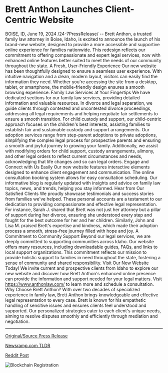# Brett Anthon Launches Client-Centric Website

BOISE, ID, June 19, 2024 /24-7PressRelease/ -- Brett Anthon, a trusted family law attorney in Boise, Idaho, is excited to announce the launch of his brand-new website, designed to provide a more accessible and supportive online experience for families nationwide. This redesign reflects our commitment to offering compassionate and expert legal services, now with enhanced online features better suited to meet the needs of our community throughout the state.  A Fresh, User-Friendly Experience Our new website has been thoughtfully designed to ensure a seamless user experience. With intuitive navigation and a clean, modern layout, visitors can easily find the information they need. Whether you're accessing the site from a desktop, tablet, or smartphone, the mobile-friendly design ensures a smooth browsing experience.  Family Law Services at Your Fingertips We have dedicated sections for our family law services, providing detailed information and valuable resources.  In divorce and legal separation, we guide clients through contested and uncontested divorce proceedings, addressing all legal requirements and helping negotiate fair settlements to ensure a smooth transition. For child custody and support, our child-centric approach focuses on the children's best interests, assisting families to establish fair and sustainable custody and support arrangements. Our adoption services range from step-parent adoptions to private adoptions, simplifying the complex legal process for prospective parents and ensuring a smooth and joyful journey to growing your family.   Additionally, we assist with modifying orders for child support, custody arrangements, alimony, and other legal orders to reflect current circumstances and needs, acknowledging that life changes and so can legal orders.  Engage and Connect with Us Easily Our new website features interactive elements designed to enhance client engagement and communication. The online consultation booking system allows for easy consultation scheduling. Our informative blog is regularly updated with insights and advice on family law topics, news, and trends, helping you stay informed.  Hear from Our Satisfied Clients We proudly showcase testimonials and success stories from families we've helped. These personal accounts are a testament to our dedication to providing compassionate and effective legal representation.   For instance, Sarah J. shared that Brett was not just her attorney but a pillar of support during her divorce, ensuring she understood every step and fought for the best outcome for her and her children.   Similarly, John and Lisa M. praised Brett's expertise and kindness, which made their adoption process a smooth, stress-free journey filled with hope and joy.  A Commitment to Community Support Beyond our legal services, we are deeply committed to supporting communities across Idaho. Our website offers many resources, including downloadable guides, FAQs, and links to local support organizations.   This commitment reflects our mission to provide holistic support to families in need throughout the state, fostering a sense of community and shared responsibility.  Visit Our New Website Today! We invite current and prospective clients from Idaho to explore our new website and discover how Brett Anthon's enhanced online presence can provide the information and support needed for your legal matters. Visit https://www.anthonlaw.com/ to learn more and schedule a consultation.  Why Choose Brett Anthon? With over two decades of specialized experience in family law, Brett Anthon brings knowledgeable and effective legal representation to every case. Brett is known for his empathetic handling of sensitive issues and ensures clients feel understood and supported. Our personalized strategies cater to each client's unique needs, aiming to resolve disputes smoothly and efficiently through mediation and negotiation. 

---

[Original/Source Press Release](https://www.24-7pressrelease.com/press-release/511818/brett-anthon-launches-client-centric-website)
                    

[Newsramp.com TLDR](None) 



[Reddit Post](https://www.reddit.com/r/newsramp/comments/1dmpf7m/trusted_family_law_attorney_launches_new_website/) 



![Blockchain Registration](https://cdn.newsramp.app/24-7PressRelease/qrcode/246/19/pend30ob.webp)